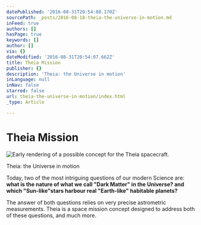 ```yaml
---
datePublished: '2016-08-31T20:54:08.170Z'
sourcePath: _posts/2016-08-18-theia-the-universe-in-motion.md
inFeed: true
authors: []
hasPage: true
keywords: []
author: []
via: {}
dateModified: '2016-08-31T20:54:07.662Z'
title: Theia Mission
publisher: {}
description: 'Theia: the Universe in motion'
inLanguage: null
inNav: false
starred: false
url: theia-the-universe-in-motion/index.html
_type: Article

---
```

# Theia Mission
![Early rendering of a possible concept for the Theia spacecraft.](https://the-grid-user-content.s3-us-west-2.amazonaws.com/87297c34-dcd3-46a0-a03a-c9fc732490e3.png)

Theia: the Universe in motion

Today, two of the most intriguing questions of our modern Science are: **what is the nature of what we call "Dark Matter" in the Universe? and which "Sun-like"stars harbour real "Earth-like" habitable planets?**

The answer of both questions relies on very precise astrometric measurements. Theia is a space mission concept designed to address both of these questions, and much more.
